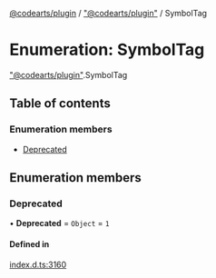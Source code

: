[@codearts/plugin](../README.md) / ["@codearts/plugin"](../modules/_codearts_plugin_.md) / SymbolTag

# Enumeration: SymbolTag

["@codearts/plugin"](../modules/_codearts_plugin_.md).SymbolTag

## Table of contents

### Enumeration members

- [Deprecated](codearts_plugin_.SymbolTag.md#deprecated)

## Enumeration members

### Deprecated

• **Deprecated** = `Object` = `1`

#### Defined in

[index.d.ts:3160](https://github.com/huaweicloud/cloudide-plugin-api/blob/3b0eee8/index.d.ts#L3160)
